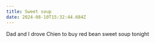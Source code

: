 ```yaml
---
title: Sweet soup
date: 2024-08-10T15:32:44.684Z
---
```


Dad and I drove Chien to buy red bean sweet soup tonight
